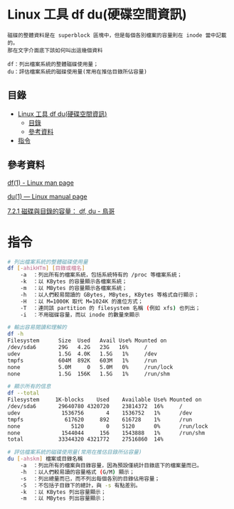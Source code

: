 # Linux 工具 df du(硬碟空間資訊)

```
磁碟的整體資料是在 superblock 區塊中，但是每個各別檔案的容量則在 inode 當中記載的。
那在文字介面底下該如何叫出這幾個資料

df：列出檔案系統的整體磁碟使用量；
du：評估檔案系統的磁碟使用量(常用在推估目錄所佔容量)
```

## 目錄

- [Linux 工具 df du(硬碟空間資訊)](#linux-工具-df-du硬碟空間資訊)
	- [目錄](#目錄)
	- [參考資料](#參考資料)
- [指令](#指令)

## 參考資料

[df(1) - Linux man page](https://linux.die.net/man/1/df)

[du(1) — Linux manual page](https://man7.org/linux/man-pages/man1/du.1.html)

[7.2.1 磁碟與目錄的容量： df, du - 鳥哥](https://linux.vbird.org/linux_basic/centos7/0230filesystem.php#df)

# 指令

```bash
# 列出檔案系統的整體磁碟使用量
df [-ahikHTm] [目錄或檔名]
	-a  ：列出所有的檔案系統，包括系統特有的 /proc 等檔案系統；
	-k  ：以 KBytes 的容量顯示各檔案系統；
	-m  ：以 MBytes 的容量顯示各檔案系統；
	-h  ：以人們較易閱讀的 GBytes, MBytes, KBytes 等格式自行顯示；
	-H  ：以 M=1000K 取代 M=1024K 的進位方式；
	-T  ：連同該 partition 的 filesystem 名稱 (例如 xfs) 也列出；
	-i  ：不用磁碟容量，而以 inode 的數量來顯示

# 輸出容易閱讀和理解的
df -h
Filesystem      Size  Used   Avail Use% Mounted on
/dev/sda6       29G   4.2G   23G   16%     /
udev            1.5G  4.0K   1.5G   1%     /dev
tmpfs           604M  892K   603M   1%     /run
none            5.0M     0   5.0M   0%     /run/lock
none            1.5G  156K   1.5G   1%     /run/shm

# 顯示所有的信息
df --total
Filesystem     1K-blocks    Used    Available Use% Mounted on
/dev/sda6       29640780 4320720    23814372  16%     /
udev             1536756       4    1536752   1%      /dev
tmpfs             617620     892    616728    1%      /run
none                5120       0    5120      0%      /run/lock
none             1544044     156    1543888   1%      /run/shm
total           33344320 4321772    27516860  14%

# 評估檔案系統的磁碟使用量(常用在推估目錄所佔容量)
du [-ahskm] 檔案或目錄名稱
	-a  ：列出所有的檔案與目錄容量，因為預設僅統計目錄底下的檔案量而已。
	-h  ：以人們較易讀的容量格式 (G/M) 顯示；
	-s  ：列出總量而已，而不列出每個各別的目錄佔用容量；
	-S  ：不包括子目錄下的總計，與 -s 有點差別。
	-k  ：以 KBytes 列出容量顯示；
	-m  ：以 MBytes 列出容量顯示；
```
